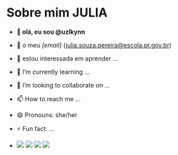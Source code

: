 # Sobre mim **JULIA**
- **👋 olá, eu sou @uzlkynn**
-  🫧 o meu *[email]* (julia.souza.pereira@escola.pr.gov.br)

- 📼 estou interessada em aprender   ...
- 🌱 I’m currently learning ...
- 💞️ I’m looking to collaborate on ...
- 📫 How to reach me ...
- 😄 Pronouns: she/her
- ⚡ Fun fact: ...
- ![](https://img.shields.io/badge/Codecov-F01F7A?style=for-the-badge&logo=Codecov&logoColor=white00) ![](https://img.shields.io/badge/Julia-9558B2?style=for-the-badge&logo=julia&logoColor=white) ![](https://img.shields.io/badge/Nintendo_Switch-E60012?style=for-the-badge&logo=nintendo-switch&logoColor=white) ![](https://img.shields.io/badge/Instagram-E4405F?style=for-the-badge&logo=instagram&logoColor=white)
<!---
uzlkynn/uzlkynn is a ✨ special ✨ repository because its `README.md` (this file) appears on your GitHub profile.
You can click the Preview link to take a look at your changes.
--->
